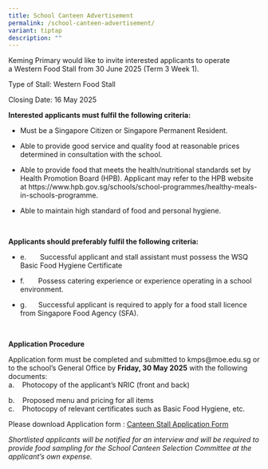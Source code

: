 ```yaml
---
title: School Canteen Advertisement
permalink: /school-canteen-advertisement/
variant: tiptap
description: ""
---
```

<p>Keming Primary would like to&nbsp;invite interested applicants to operate
a&nbsp;Western Food Stall from 30 June 2025 (Term 3 Week 1).</p>
<p></p>
<p>Type of Stall: Western Food Stall</p>
<p>Closing Date: 16 May 2025</p>
<p></p>
<p><strong>Interested applicants must fulfil the following criteria:</strong>
</p>
<ul data-tight="true" class="tight">
<li>
<p>Must be a Singapore Citizen or Singapore Permanent Resident.</p>
</li>
<li>
<p>Able to provide good service and quality food at reasonable prices determined
in consultation with the school.</p>
</li>
<li>
<p>Able to provide food that meets the health/nutritional standards set by
Health Promotion&nbsp;Board (HPB).&nbsp;Applicant may refer to the HPB
website at&nbsp;<a rel="noopener noreferrer nofollow" target="_blank">https://www.hpb.gov.sg/schools/school-programmes/healthy-meals-in-schools-programme</a>.</p>
</li>
<li>
<p>Able to maintain high standard of food and personal hygiene.</p>
</li>
</ul>
<p>&nbsp;</p>
<p><strong>Applicants should preferably fulfil the following criteria:</strong>
</p>
<ul data-tight="true" class="tight">
<li>
<p>e.&nbsp;&nbsp;&nbsp;&nbsp;&nbsp;&nbsp; Successful applicant and stall
assistant must possess the WSQ Basic Food Hygiene Certificate</p>
</li>
<li>
<p>f.&nbsp;&nbsp;&nbsp;&nbsp;&nbsp;&nbsp; Possess catering experience or
experience operating in a school environment.</p>
</li>
<li>
<p>g.&nbsp;&nbsp;&nbsp;&nbsp;&nbsp; Successful applicant is required to apply
for a food stall licence from Singapore Food Agency (SFA).</p>
</li>
</ul>
<p><strong>&nbsp;</strong>
</p>
<p><strong>Application Procedure</strong>
</p>
<p>Application form must be completed and submitted to <a rel="noopener noreferrer nofollow" target="_blank">kmps@moe.edu.sg</a> or to the school’s
General Office by&nbsp;<strong>Friday, 30 May 2025</strong>&nbsp;with the
following documents:
<br>a. &nbsp;&nbsp; Photocopy of the applicant’s NRIC (front and back)</p>
<p>b.&nbsp; &nbsp; Proposed menu and pricing for all items
<br>c.&nbsp;&nbsp;&nbsp; Photocopy of relevant certificates such as Basic
Food Hygiene, etc.</p>
<p></p>
<p>Please download Application form :&nbsp;<a href="/files/Application_for_Canteen_Stall_FormBF7.pdf" rel="noopener nofollow" target="_blank">Canteen Stall Application Form</a>
</p>
<p></p>
<p><em>Shortlisted applicants will be notified for an interview and will be required to provide food sampling for the School Canteen Selection Committee at the applicant’s own expense.</em>
</p>
<p>&nbsp;</p>
